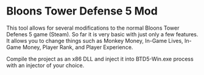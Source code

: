 # Bloons Tower Defense 5 Mod
This tool allows for several modifications to the normal Bloons Tower Defenes 5 game (Steam). So far it is very basic with just only a few features. It allows you to change things such as Monkey Money, In-Game Lives, In-Game Money, Player Rank, and Player Experience.

Compile the project as an x86 DLL and inject it into BTD5-Win.exe process with an injector of your choice.

